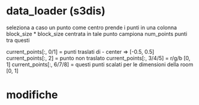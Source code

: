 # data_loader (s3dis)
seleziona a caso un punto come centro
prende i punti in una colonna block_size * block_size centrata in tale punto
campiona num_points punti tra questi

current_points[:, 0/1] = punti traslati di - center => [-0.5, 0.5]
current_points[:, 2] = punto non traslato
current_points[:, 3/4/5] = r/g/b [0, 1]
current_points[:, 6/7/8] = questi punti scalati per le dimensioni della room [0, 1]

# modifiche
